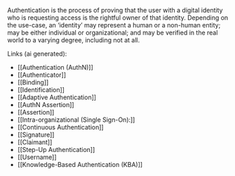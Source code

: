Authentication is the process of proving that the user with a digital identity who is requesting access is the rightful owner of that identity. Depending on the use-case, an ‘identity’ may represent a human or a non-human entity; may be either individual or organizational; and may be verified in the real world to a varying degree, including not at all.

Links (ai generated):
 - [[Authentication (AuthN)]]
 - [[Authenticator]]
 - [[Binding]]
 - [[Identification]]
 - [[Adaptive Authentication]]
 - [[AuthN Assertion]]
 - [[Assertion]]
 - [[Intra-organizational (Single Sign-On):]]
 - [[Continuous Authentication]]
 - [[Signature]]
 - [[Claimant]]
 - [[Step-Up Authentication]]
 - [[Username]]
 - [[Knowledge-Based Authentication (KBA)]]
